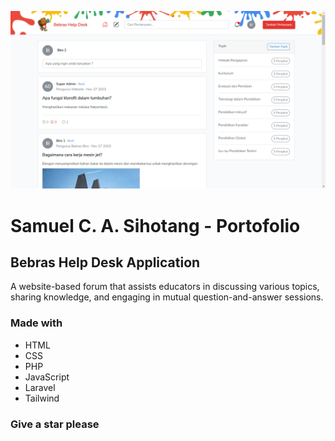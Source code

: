 ![web-view](./Homepage.png)

# Samuel C. A. Sihotang - Portofolio
## Bebras Help Desk Application
A website-based forum that assists educators in discussing various topics, sharing knowledge, and engaging in mutual question-and-answer sessions.

### Made with
- HTML
- CSS
- PHP
- JavaScript
- Laravel
- Tailwind

### Give a star please

